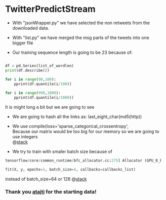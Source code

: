 # TwitterPredictStream

  * With "jsonWrapper.py" we have selected the non retweets from the downloaded data.  
  * With "list.py" we have merged the msg parts of the tweets into one bigger file  

  * Our training sequence length is going to be 23 because of:  
```python

df = pd.Series(list_of_wordlen)  
print(df.describe())

for i in range(90,100):  
	pprint(df.quantile(i/100))  
  
for i in range(990,1000):  
	pprint(df.quantile(i/1000))  
``` 
It is might long a bit but we are going to see  
  * We are going to hash all the links as: last_eight_char(md5(http))  
  * We use compile(loss='sparse_categorical_crossentropy',  
Because our matrix would be too big for our memory so we are going to use integers  
@[stack](https://stackoverflow.com/questions/46293734/memoryerror-in-keras-utils-np-utils-to-categorical)  

* We try to train with smaler batch size because of 
```python
tensorflow/core/common_runtime/bfc_allocator.cc:275] Allocator (GPU_0_bfc) ran out of memory trying to allocate
```  
```python 
fit(X, y, epochs=1, batch_size=4, callbacks=callbacks_list)
```  
instead of batch_size=64 or 128  @[stack](https://stackoverflow.com/questions/36927607/how-can-i-solve-ran-out-of-gpu-memory-in-tensorflow)
### Thank you [atajti](https://github.com/atajti) for the starting data!
